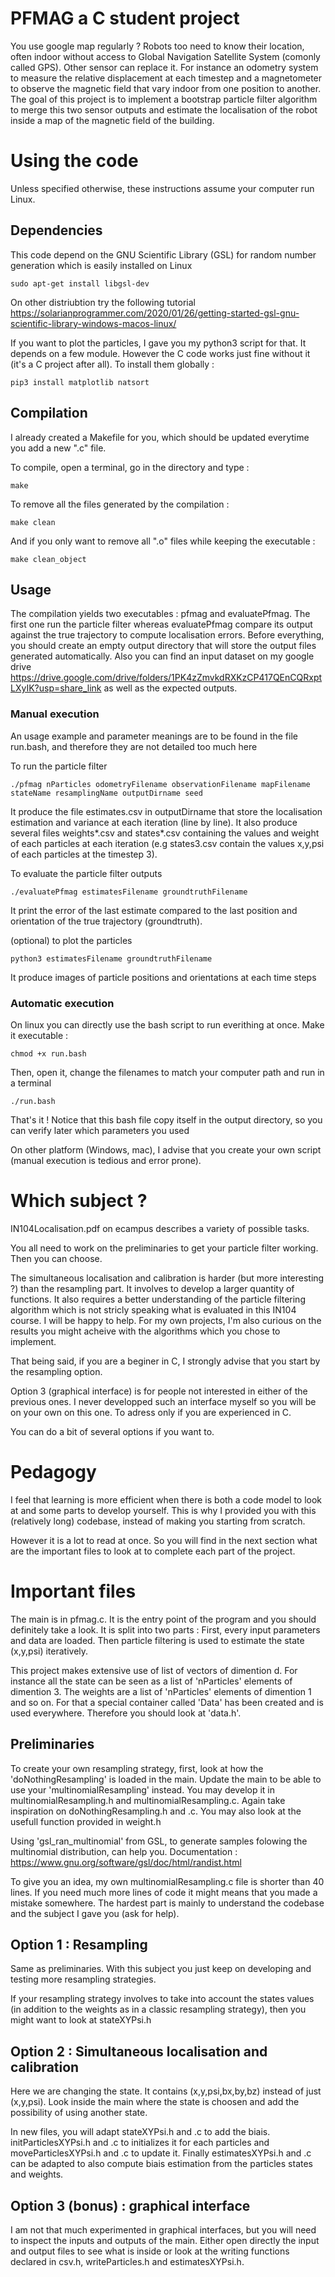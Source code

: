 # PFMAG a C student project

You use google map regularly ? Robots too need to know their location, often indoor without access to Global Navigation Satellite System (comonly called GPS). Other sensor can replace it. For instance an odometry system to measure the relative displacement at each timestep and a magnetometer to observe the magnetic field that vary indoor from one position to another. The goal of this project is to implement a bootstrap particle filter algorithm to merge this two sensor outputs and estimate the localisation of the robot inside a map of the magnetic field of the building.

# Using the code

Unless specified otherwise, these instructions assume your computer run Linux.

## Dependencies

This code depend on the GNU Scientific Library (GSL) for random number generation which is easily installed on Linux

```shell
sudo apt-get install libgsl-dev
```
On other distriubtion try the following tutorial https://solarianprogrammer.com/2020/01/26/getting-started-gsl-gnu-scientific-library-windows-macos-linux/

If you want to plot the particles, I gave you my python3 script for that. It depends on a few module. However the C code works just fine without it (it's a C project after all). To install them globally :

```shell
pip3 install matplotlib natsort
```

## Compilation

I already created a Makefile for you, which should be updated everytime you add a new ".c" file.

To compile, open a terminal, go in the directory and type :
```shell
make
```

To remove all the files generated by the compilation :
```shell
make clean
```

And if you only want to remove all ".o" files while keeping the executable :
```shell
make clean_object
```

## Usage

The compilation yields two executables : pfmag and evaluatePfmag. The first one run the particle filter whereas evaluatePfmag compare its output against the true trajectory to compute localisation errors. Before everything, you should create an empty output directory that will store the output files generated automatically. Also you can find an input dataset on my google drive https://drive.google.com/drive/folders/1PK4zZmvkdRXKzCP417QEnCQRxptLXyIK?usp=share_link as well as the expected outputs.

### Manual execution

An usage example and parameter meanings are to be found in the file run.bash, and therefore they are not detailed too much here

To run the particle filter
```shell
./pfmag nParticles odometryFilename observationFilename mapFilename stateName resamplingName outputDirname seed
```
It produce the file estimates.csv in outputDirname that store the localisation estimation and variance at each iteration (line by line). It also produce several files weights*.csv and states*.csv containing the values and weight of each particles at each iteration (e.g states3.csv contain the values x,y,psi of each particles at the timestep 3).

To evaluate the particle filter outputs
```shell
./evaluatePfmag estimatesFilename groundtruthFilename
```
It print the error of the last estimate compared to the last position and orientation of the true trajectory (groundtruth).

(optional) to plot the particles
```shell
python3 estimatesFilename groundtruthFilename
```
It produce images of particle positions and orientations at each time steps

### Automatic execution

On linux you can directly use the bash script to run everithing at once. Make it executable :
```shell
chmod +x run.bash
```

Then, open it, change the filenames to match your computer path and run in a terminal
```shell
./run.bash
```
That's it ! Notice that this bash file copy itself in the output directory, so you can verify later which parameters you used

On other platform (Windows, mac), I advise that you create your own script (manual execution is tedious and error prone).


# Which subject ?

IN104Localisation.pdf on ecampus describes a variety of possible tasks.

You all need to work on the preliminaries to get your particle filter working. Then you can choose.

The simultaneous localisation and calibration is harder (but more interesting ?) than the resampling part. It involves to develop a larger quantity of functions. It also requires a better understanding of the particle filtering algorithm which is not stricly speaking what is evaluated in this IN104 course. I will be happy to help. For my own projects, I'm also curious on the results you might acheive with the algorithms which you chose to implement.

That being said, if you are a beginer in C, I strongly advise that you start by the resampling option.

Option 3 (graphical interface) is for people not interested in either of the previous ones. I never developped such an interface myself so you will be on your own on this one. To adress only if you are experienced in C.

You can do a bit of several options if you want to.

# Pedagogy

I feel that learning is more efficient when there is both a code model to look at and some parts to develop yourself. This is why I provided you with this (relatively long) codebase, instead of making you starting from scratch.

However it is a lot to read at once. So you will find in the next section what are the important files to look at to complete each part of the project.

# Important files

The main is in pfmag.c. It is the entry point of the program and you should definitely take a look. It is split into two parts : First, every input parameters and data are loaded. Then particle filtering is used to estimate the state (x,y,psi) iteratively.

This project makes extensive use of list of vectors of dimention d. For instance all the state can be seen as a list of 'nParticles' elements of dimention 3. The weights are a list of 'nParticles' elements of dimention 1 and so on. For that a special container called 'Data' has been created and is used everywhere. Therefore you should look at 'data.h'.

## Preliminaries

To create your own resampling strategy, first, look at how the 'doNothingResampling' is loaded in the main. Update the main to be able to use your 'multinomialResampling' instead. You may develop it in multinomialResampling.h and multinomialResampling.c. Again take inspiration on doNothingResampling.h and .c. You may also look at the usefull function provided in weight.h

Using 'gsl_ran_multinomial' from GSL, to generate samples folowing the multinomial distribution, can help you. Documentation : https://www.gnu.org/software/gsl/doc/html/randist.html

To give you an idea, my own multinomialResampling.c file is shorter than 40 lines. If you need much more lines of code it might means that you made a mistake somewhere. The hardest part is mainly to understand the codebase and the subject I gave you (ask for help).

## Option 1 : Resampling

Same as preliminaries. With this subject you just keep on developing and testing more resampling strategies.

If your resampling strategy involves to take into account the states values (in addition to the weights as in a classic resampling strategy), then you might want to look at stateXYPsi.h

## Option 2 : Simultaneous localisation and calibration

Here we are changing the state. It contains (x,y,psi,bx,by,bz) instead of just (x,y,psi). Look inside the main where the state is choosen and add the possibility of using another state.

In new files, you will adapt stateXYPsi.h and .c to add the biais. initParticlesXYPsi.h and .c to initializes it for each particles and moveParticlesXYPsi.h and .c to update it. Finally estimatesXYPsi.h and .c can be adapted to also compute biais estimation from the particles states and weights.

## Option 3 (bonus) : graphical interface

I am not that much experimented in graphical interfaces, but you will need to inspect the inputs and outputs of the main. Either open directly the input and output files to see what is inside or look at the writing functions declared in csv.h, writeParticles.h and estimatesXYPsi.h.
